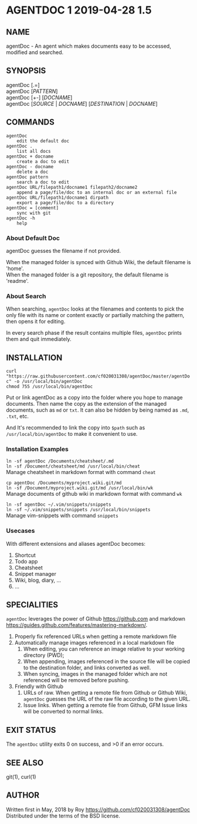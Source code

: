 # AGENTDOC 1                 2019-04-28                  1.5

## NAME

agentDoc - An agent which makes documents easy to be accessed, modified and searched.

## SYNOPSIS

agentDoc [.=]  
agentDoc [*PATTERN*]  
agentDoc [+-] [*DOCNAME*]  
agentDoc [*SOURCE* | *DOCNAME*] [*DESTINATION* | *DOCNAME*]

## COMMANDS

    agentDoc
        edit the default doc
    agentDoc .
        list all docs
    agentDoc + docname
        create a doc to edit
    agentDoc - docname
        delete a doc
    agentDoc pattern
        search a doc to edit
    agentDoc URL/filepath1/docname1 filepath2/docname2
        append a page/file/doc to an internal doc or an external file
    agentDoc URL/filepath1/docname1 dirpath
        export a page/file/doc to a directory
    agentDoc = [comment]
        sync with git
    agentDoc -h
        help

### About Default Doc

agentDoc guesses the filename if not provided.

When the managed folder is synced with Github Wiki, the default filename is 'home'.  
When the managed folder is a git repository, the default filename is 'readme'.

### About Search

When searching, `agentDoc` looks at the filenames and contents to pick the only file with its name or content exactly or partially matching the pattern, then opens it for editing.

In every search phase if the result contains multiple files, `agentDoc` prints them and quit immediately.

## INSTALLATION

`curl "https://raw.githubusercontent.com/cf020031308/agentDoc/master/agentDoc" -o /usr/local/bin/agentDoc`  
`chmod 755 /usr/local/bin/agentDoc`

Put or link agentDoc as a copy into the folder where you hope to manage documents. Then name the copy as the extension of the managed documents, such as `md` or `txt`. It can also be hidden by being named as `.md`, `.txt`, etc.

And It's recommended to link the copy into `$path` such as `/usr/local/bin/agentDoc` to make it convenient to use.

### Installation Examples

`ln -sf agentDoc /Documents/cheatsheet/.md`  
`ln -sf /Document/cheatsheet/md /usr/local/bin/cheat`  
  Manage cheatsheet in markdown format with command `cheat`

`cp agentDoc /Documents/myproject.wiki.git/md`  
`ln -sf /Document/myproject.wiki.git/md /usr/local/bin/wk`  
  Manage documents of github wiki in markdown format with command `wk`

`ln -sf agentDoc ~/.vim/snippets/snippets`  
`ln -sf ~/.vim/snippets/snippets /usr/local/bin/snippets`  
  Manage vim-snippets with command `snippets`

### Usecases

With different extensions and aliases agentDoc becomes:

1. Shortcut
2. Todo app
3. Cheatsheet
4. Snippet manager
5. Wiki, blog, diary, ...
6. ...

## SPECIALITIES

`agentDoc` leverages the power of Github <https://github.com> and markdown <https://guides.github.com/features/mastering-markdown/>.

1. Properly fix referenced URLs when getting a remote markdown file
2. Automatically manage images referenced in a local markdown file
    1. When editing, you can reference an image relative to your working directory (PWD);
    2. When appending, images referenced in the source file will be copied to the destination folder, and links converted as well.
    3. When syncing, images in the managed folder which are not referenced will be removed before pushing.
3. Friendly with Github
    1. URLs of raw. When getting a remote file from Github or Github Wiki, `agentDoc` guesses the URL of the raw file according to the given URL.
    2. Issue links. When getting a remote file from Github, GFM Issue links will be converted to normal links.

## EXIT STATUS

The `agentDoc` utility exits 0 on success, and >0 if an error occurs.

## SEE ALSO

git(1), curl(1)

## AUTHOR

Written first in May, 2018 by Roy <https://github.com/cf020031308/agentDoc>  
Distributed under the terms of the BSD license.

